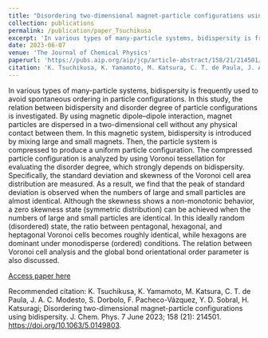 ```yaml
---
title: "Disordering two-dimensional magnet-particle configurations using bidispersity"
collection: publications
permalink: /publication/paper_Tsuchikusa
excerpt: 'In various types of many-particle systems, bidispersity is frequently used to avoid spontaneous ordering in particle configurations. In this study, the relation between bidispersity and disorder degree of particle configurations is investigated.'
date: 2023-06-07
venue: 'The Journal of Chemical Physics'
paperurl: 'https://pubs.aip.org/aip/jcp/article-abstract/158/21/214501/2893722/Disordering-two-dimensional-magnet-particle?redirectedFrom=fulltext'
citation: 'K. Tsuchikusa, K. Yamamoto, M. Katsura, C. T. de Paula, J. A. C. Modesto, S. Dorbolo, F. Pacheco-Vázquez, Y. D. Sobral, H. Katsuragi; Disordering two-dimensional magnet-particle configurations using bidispersity. J. Chem. Phys. 7 June 2023; 158 (21): 214501. https://doi.org/10.1063/5.0149803'
---
```

In various types of many-particle systems, bidispersity is frequently used to avoid spontaneous ordering in particle configurations. In this study, the relation between bidispersity and disorder degree of particle configurations is investigated. By using magnetic dipole–dipole interaction, magnet particles are dispersed in a two-dimensional cell without any physical contact between them. In this magnetic system, bidispersity is introduced by mixing large and small magnets. Then, the particle system is compressed to produce a uniform particle configuration. The compressed particle configuration is analyzed by using Voronoi tessellation for evaluating the disorder degree, which strongly depends on bidispersity. Specifically, the standard deviation and skewness of the Voronoi cell area distribution are measured. As a result, we find that the peak of standard deviation is observed when the numbers of large and small particles are almost identical. Although the skewness shows a non-monotonic behavior, a zero skewness state (symmetric distribution) can be achieved when the numbers of large and small particles are identical. In this ideally random (disordered) state, the ratio between pentagonal, hexagonal, and heptagonal Voronoi cells becomes roughly identical, while hexagons are dominant under monodisperse (ordered) conditions. The relation between Voronoi cell analysis and the global bond orientational order parameter is also discussed.

[Access paper here](https://pubs.aip.org/aip/jcp/article-abstract/158/21/214501/2893722/Disordering-two-dimensional-magnet-particle?redirectedFrom=fulltext)

Recommended citation: K. Tsuchikusa, K. Yamamoto, M. Katsura, C. T. de Paula, J. A. C. Modesto, S. Dorbolo, F. Pacheco-Vázquez, Y. D. Sobral, H. Katsuragi; Disordering two-dimensional magnet-particle configurations using bidispersity. J. Chem. Phys. 7 June 2023; 158 (21): 214501. https://doi.org/10.1063/5.0149803.
